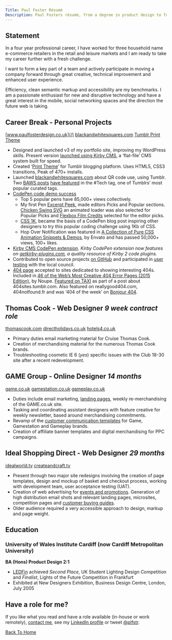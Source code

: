 ```yaml
---
Title: Paul Foster Résumé
Description: Paul Fosters résumé, from a degree in product design to four years work web design experience for some high street brands.
---
```

## Statement

In a four year professional career, I have worked for three household name e-commerce retailers in the retail and leisure markets and I am ready to take my career further with a fresh challenge.

I want to form a key part of a team and actively participate in moving a company forward through great creative, technical improvement and enhanced user experience.

Efficiency, clean semantic markup and accessibility are my benchmarks. I am a passionate enthusiast for new and disruptive technology and have a great interest in the mobile, social networking spaces and the direction the future web is taking.

## Career Break - Personal Projects

[www.paulfosterdesign.co.uk](/) [blackandwhitesquares.com](http://blackandwhitesquares.com) [Tumblr Print Theme](https://www.tumblr.com/theme/30839)

*	Designed and launched v3 of my portfolio site, improving my WordPress skills. Present version [launched using Kirby CMS](http://www.paulfosterdesign.co.uk/blog/portfolio-redesign/), a ‘flat-file’ CMS system built for speed.
*	Created ‘[Print Theme](https://www.tumblr.com/theme/30839)’ for Tumblr blogging platform. Uses HTML5, CSS3 transitions, Peak of 470+ installs.
*	Launched [blackandwhitesquares.com](http://blackandwhitesquares.com) about QR code use, using Tumblr. Two [BAWS posts](http://blackandwhitesquares.com/all-new-mercedes-cars-will-feature-safety-info-and) [have featured](http://blackandwhitesquares.com/google-glass-qrcode) in the #Tech tag, one of Tumblrs’ most popular curated tags.
*	[CodePen code demo success](https://codepen.io/plfstr/popular/)
 	+ Top 5 popular pens have 85,000+ views collectively. 
	+ My first Pen [Excerpt Peek](/blog/excerpt-peek/), made editors Picks and Popular sections. [Chicken Swing SVG](/blog/chicken-swing-svg/) an animated loader was also selected for Popular Picks and [Flexbox Film Credits](/blog/flexbox-film-credits/) selected for the editor picks. 
	+ [CSS 1K](/blog/css1k-on-codepen/), became the basis of a CodePen blog post inspiring other designers to try this popular coding challenge using 1Kb of CSS. 
	+ Hop Over Notification was featured in [A Collection of Pure CSS Animation Snippets & Demos](http://marketblog.envato.com/inspirations/pure-css-animation-snippets/), by Envato and has passed 50,000+ views, 100+ likes.
*	[Kirby CMS CodePen extension](/blog/kirbytag-codepen/). _Kirby CodePen extension now features on [getkirby-plugins.com](http://getkirby-plugins.com/), a quality resource of Kirby 2 code plugins._
*	Contributed to open source projects [on GitHub](https://github.com/plfstr) and participated in [user testing](/blog/council-website-testing/) with the local council.
*	[404 page](/404notfound/) accepted to sites dedicated to showing interesting 404s. Included in [46 of the Web’s Most Creative 404 Error Pages (2015 Edition)](http://www.noupe.com/design/46-of-the-webs-most-creative-404-error-pages-2015-edition-88506.html), by Noupe. [Featured on TAXI](http://designtaxi.com/news/371534/A-Tumblr-Blog-Featuring-Creative-404-Webpages/) as part of a post about 404sites.tumblr.com. Also featured on reallygood404.com, 404notfound.fr and was ‘404 of the week’ on [Bonjour 404](http://www.bonjour404.fr/post/138469844000/paul-foster-design).


## Thomas Cook - Web Designer _9 week contract role_

[thomascook.com](http://thomascook.com) [directholidays.co.uk](http://directholidays.co.uk) [hotels4.co.uk](http://hotels4.co.uk)

*	Primary duties email marketing material for Cruise Thomas Cook. 
*	Creation of merchandising material for the numerous Thomas Cook brands.
*	Troubleshooting cosmetic IE 6 (_yes_) specific issues with the Club 18-30 site after a recent redevelopment.


## GAME Group - Online Designer _14 months_

[game.co.uk](http://game.co.uk) [gamestation.co.uk](http://gamestation.co.uk) [gameplay.co.uk](http://gameplay.co.uk)

*	Duties include email marketing, [landing pages](/work/nintendo-hub/), weekly re-merchandising of the GAME.co.uk site.
*	Tasking and coordinating assistant designers with feature creative for weekly newsletter, based around merchandising commitments.
*	Revamp of the [customer communication templates](/work/gameplay-templates/) for Game, Gamestation and Gameplay brands.
*	Creation of affiliate banner templates and digital merchandising for PPC campaigns.


## Ideal Shopping Direct - Web Designer _29 months_

[idealworld.tv](http://idealworld.tv) [createandcraft.tv](http://createandcraft.tv)

*	Present through two major site redesigns involving the creation of page templates, design and mockup of basket and checkout process, working with development team, user acceptance testing (UAT).
*	Creation of web advertising for [events and promotions](/work/christmas-cracker/). Generation of high distribution email shots and relevant landing pages, microsites, competition pages and [customer buying guides](/work/ringsize-guide/).
*	Older audience required a very accessible approach to design, markup and page weight.


## Education

### University of Wales Institute Cardiff (now Cardiff Metropolitan University)

**BA (Hons) Product Design 2:1**

*	[LEDFin](/ledfin/) achieved _Second Place_, UK Student Lighting Design Competition and _Finalist_, Lights of the Future Competition in Frankfurt
*	Exhibited at New Designers Exhibition, Business Design Centre, London, July 2005


## Have a role for me?

If you like what you read and have a role available (in-house or work remotely), [contact me](/contact/), see my [LinkedIn profile](https://www.linkedin.com/in/paulfosterdesign) or tweet [@plfstr](https://twitter.com/plfstr).

[Back To Home](/)